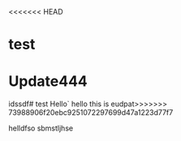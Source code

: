 <<<<<<< HEAD
# test
Update444
=======
idssdf# test
Hello`
hello this is eudpat>>>>>>> 73988906f20ebc9251072297699d47a1223d77f7





helldfso
sbmstljhse
